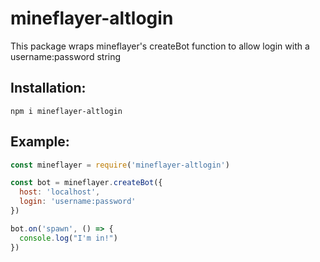 # mineflayer-altlogin

This package wraps mineflayer's createBot function to allow login with a username:password string

## Installation:

`npm i mineflayer-altlogin`

## Example:

```js
const mineflayer = require('mineflayer-altlogin')

const bot = mineflayer.createBot({
  host: 'localhost',
  login: 'username:password'
})

bot.on('spawn', () => {
  console.log("I'm in!")
})
```